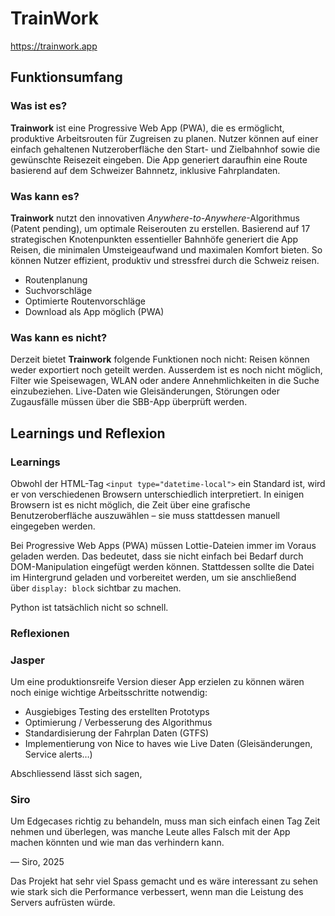 # TrainWork

<https://trainwork.app>

## Funktionsumfang

### Was ist es?

**Trainwork** ist eine Progressive Web App (PWA), die es ermöglicht, produktive Arbeitsrouten für Zugreisen zu planen. Nutzer können auf einer einfach gehaltenen Nutzeroberfläche den Start- und Zielbahnhof sowie die gewünschte Reisezeit eingeben. Die App generiert daraufhin eine Route basierend auf dem Schweizer Bahnnetz, inklusive Fahrplandaten.

### Was kann es?

**Trainwork** nutzt den innovativen *Anywhere-to-Anywhere*-Algorithmus (Patent pending), um optimale Reiserouten zu erstellen. Basierend auf 17 strategischen Knotenpunkten essentieller Bahnhöfe generiert die App Reisen, die minimalen Umsteigeaufwand und maximalen Komfort bieten. So können Nutzer effizient, produktiv und stressfrei durch die Schweiz reisen.

- Routenplanung
- Suchvorschläge
- Optimierte Routenvorschläge
- Download als App möglich (PWA)

### Was kann es nicht?

Derzeit bietet **Trainwork** folgende Funktionen noch nicht: Reisen können weder exportiert noch geteilt werden. Ausserdem ist es noch nicht möglich, Filter wie Speisewagen, WLAN oder andere Annehmlichkeiten in die Suche einzubeziehen. Live-Daten wie Gleisänderungen, Störungen oder Zugausfälle müssen über die SBB-App überprüft werden.

## Learnings und Reflexion

### Learnings

Obwohl der HTML-Tag `<input type="datetime-local">` ein Standard ist, wird er von verschiedenen Browsern unterschiedlich interpretiert. In einigen Browsern ist es nicht möglich, die Zeit über eine grafische Benutzeroberfläche auszuwählen – sie muss stattdessen manuell eingegeben werden.

Bei Progressive Web Apps (PWA) müssen Lottie-Dateien immer im Voraus geladen werden. Das bedeutet, dass sie nicht einfach bei Bedarf durch DOM-Manipulation eingefügt werden können. Stattdessen sollte die Datei im Hintergrund geladen und vorbereitet werden, um sie anschließend über `display: block` sichtbar zu machen.

Python ist tatsächlich nicht so schnell.

### Reflexionen

### Jasper

Um eine produktionsreife Version dieser App erzielen zu können wären noch einige wichtige Arbeitsschritte notwendig:

- Ausgiebiges Testing des erstellten Prototyps
- Optimierung / Verbesserung des Algorithmus
- Standardisierung der Fahrplan Daten (GTFS)
- Implementierung von Nice to haves wie Live Daten (Gleisänderungen, Service alerts…)

Abschliessend lässt sich sagen,

### Siro

Um Edgecases richtig zu behandeln, muss man sich einfach einen Tag Zeit nehmen und überlegen, was manche Leute alles Falsch mit der App machen könnten und wie man das verhindern kann.

— Siro, 2025

Das Projekt hat sehr viel Spass gemacht und es wäre interessant zu sehen wie stark sich die Performance verbessert, wenn man die Leistung des Servers aufrüsten würde.
